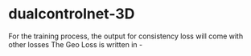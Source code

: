 # dualcontrolnet-3D
For the training process, the output for consistency loss will come with other losses
The Geo Loss is written in -
